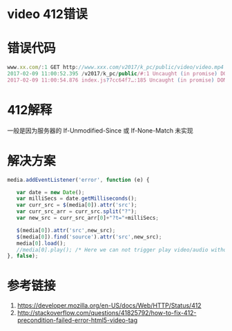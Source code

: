 # video 412错误

# 错误代码

```javascript
www.xx.com/:1 GET http://www.xxx.com/v2017/k_pc/public/video/video.mp4 412 (Precondition Failed)
2017-02-09 11:00:52.395 /v2017/k_pc/public/#:1 Uncaught (in promise) DOMException: Failed to load because no supported source was found.
2017-02-09 11:00:54.876 index.js?7cc64f7…:185 Uncaught (in promise) DOMException: The element has no supported sources.
```

# 412解释

一般是因为服务器的 If-Unmodified-Since 或 If-None-Match 未实现

# 解决方案

```javascript
media.addEventListener('error', function (e) {

   var date = new Date();
   var milliSecs = date.getMilliseconds();
   var curr_src = $(media[0]).attr('src');
   var curr_src_arr = curr_src.split("?");
   var new_src = curr_src_arr[0]+"?t="+milliSecs;

   $(media[0]).attr('src',new_src);
   $(media[0]).find('source').attr('src',new_src);
   media[0].load();
   //media[0].play(); /* Here we can not trigger play video/audio without user interaction. */
}, false);
```

# 参考链接

1. https://developer.mozilla.org/en-US/docs/Web/HTTP/Status/412
2. http://stackoverflow.com/questions/41825792/how-to-fix-412-precondition-failed-error-html5-video-tag
